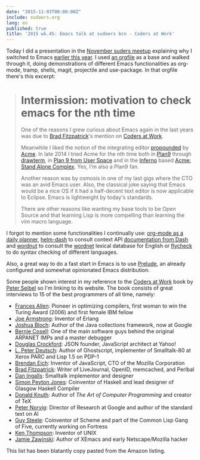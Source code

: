 ```yaml
---
date: "2015-11-03T00:00:00Z"
include: sudoers.org
lang: en
published: true
title: '2015 wk.45: Emacs talk at sudoers bcn - Coders at Work'
---
```


Today I did a presentation in the [November suders meetup][] explaining
why I switched to Emacs [earlier this year][]. I used [an orgfile][] as
a base and walked through it, doing demonstrations of different Emacs
functionalities as org-mode, tramp, shells, magit, projectile and
use-package. In that orgfile there's this excerpt:

[November suders meetup]: http://lanyrd.com/2015/sudoersbcn/
[earlier this year]: /2015/03/04/emacs/
[Coders at work]: http://codersatwork.com/
[an orgfile]: /s/2015/11/sudoers.org

> # Intermission: motivation to check emacs for the nth time
> 
> One of the reasons I grew curious about Emacs again in the last years
> was due to [Brad Fitzpatrick][]'s mention on [Coders at Work][].
>
> Meanwhile I liked the notion of the integrating editor [propounded][]
> by [Acme][]. In late 2014 I tried Acme for the nth time both in
> [Plan9][] through [drawterm][], in [Plan 9 from User Space][] and in
> the [Inferno][] based [Acme: Stand Alone Complex][]. Yes, I'm also a
> Plan9 fan.
>
> Another reason was by osmosis in one of my last gigs where the CTO was
> an avid Emacs user.  Also, the classical joke saying that Emacs would
> be a nice OS if it had a half-decent text editor is now applicable to
> Eclipse. Emacs is lightweight by today's standards.
> 
> There are other reasons like wanting my base tools to be Open Source
> and that learning Lisp is more compelling than learning the vim macro
> language.

[propounded]: http://research.swtch.com/acme
[Acme]: https://en.wikipedia.org/wiki/Acme_(text_editor)
[Plan9]: https://en.wikipedia.org/wiki/Plan_9_from_Bell_Labs
[drawterm]: https://swtch.com/drawterm/
[Plan 9 from User Space]: https://swtch.com/plan9port/
[Inferno]: https://en.wikipedia.org/wiki/Inferno_%2528operating_system%2529
[Acme: Stand Alone Complex]: https://code.google.com/p/acme-sac/

I forgot to mention some functionalities I continually use:
[org-mode as a daily planner][], [helm-dash][] to consult context API
[documentation from Dash][] and [wordnut][] to consult the [wordnet][]
lexical database for English or [flycheck][] to do syntax checking of
different languages.

Also, a great way to do a fast start in Emacs is to use [Prelude][], an
already configured and somewhat opinionated Emacs distribution.

[Prelude]: https://github.com/bbatsov/prelude

[helm-dash]: https://github.com/areina/helm-dash
[org-mode as a daily planner]: http://newartisans.com/2007/08/using-org-mode-as-a-day-planner/
[documentation from Dash]: https://kapeli.com/dash#docsets
[wordnut]: https://github.com/gromnitsky/wordnut
[wordnet]: http://wordnet.princeton.edu/
[flycheck]: http://www.flycheck.org/

Some people shown interest in my reference to the [Coders at Work][]
book by [Peter Seibel][] so I'm linking to its website. The book
consists of great interviews to 15 of the best programmers of all time,
namely:

[Peter Seibel]: http://www.gigamonkeys.com/

- [Frances Allen][]: Pioneer in optimizing compilers, first woman to win
  the Turing Award (2006) and first female IBM fellow
- [Joe Armstrong][]: Inventor of Erlang
- [Joshua Bloch][]: Author of the Java collections framework, now at
  Google
- [Bernie Cosell][]: One of the main software guys behind the original
  ARPANET IMPs and a master debugger
- [Douglas Crockford][]: JSON founder, JavaScript architect at Yahoo!
- [L. Peter Deutsch][]: Author of Ghostscript, implementer of
  Smalltalk-80 at Xerox PARC and Lisp 1.5 on PDP-1
- [Brendan Eich][]: Inventor of JavaScript, CTO of the Mozilla
  Corporation
- [Brad Fitzpatrick][]: Writer of LiveJournal, OpenID, memcached, and
  Perlbal
- [Dan Ingalls][]: Smalltalk implementor and designer
- [Simon Peyton Jones][]: Coinventor of Haskell and lead designer of
  Glasgow Haskell Compiler
- [Donald Knuth][]: Author of _The Art of Computer Programming_ and
  creator of TeX
- [Peter Norvig][]: Director of Research at Google and author of the
  standard text on AI
- [Guy Steele][]: Coinventor of Scheme and part of the Common Lisp Gang
  of Five, currently working on Fortress
- [Ken Thompson][]: Inventor of UNIX
- [Jamie Zawinski][]: Author of XEmacs and early Netscape/Mozilla hacker

[Frances Allen]: http://codersatwork.com/fran-allen.html
[Joe Armstrong]: http://codersatwork.com/joe-armstrong.html
[Joshua Bloch]: http://codersatwork.com/joshua-bloch.html
[Bernie Cosell]: http://codersatwork.com/bernie-cosell.html
[Douglas Crockford]: http://codersatwork.com/douglas-crockford.html
[L. Peter Deutsch]: http://codersatwork.com/l-peter-deutsch.html
[Brendan Eich]: http://codersatwork.com/brendan-eich.html
[Brad Fitzpatrick]: http://codersatwork.com/brad-fitzpatrick.html
[Dan Ingalls]: http://codersatwork.com/dan-ingalls.html
[Simon Peyton Jones]: http://codersatwork.com/simon-peyton-jones.html
[Donald Knuth]: http://codersatwork.com/donald-knuth.html
[Peter Norvig]: http://codersatwork.com/peter-norvig.html
[Guy Steele]: http://codersatwork.com/guy-steele.html
[Ken Thompson]: http://codersatwork.com/ken-thompson.html
[Jamie Zawinski]: http://codersatwork.com/jamie-zawinski.html

This list has been blatantly copy pasted from the Amazon listing.

